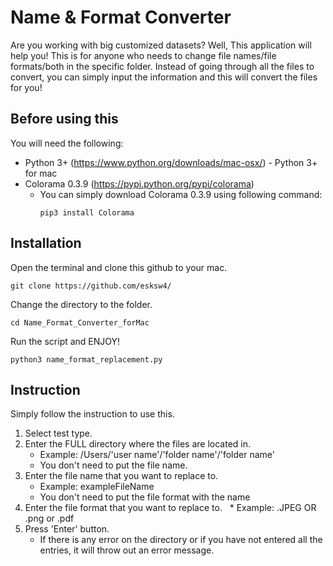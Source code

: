 # Name & Format Converter
Are you working with big customized datasets? Well, This application will help you! This is for anyone who needs to change file names/file formats/both in the specific folder. Instead of going through all the files to convert, you can simply input the information and this will convert the files for you!

## Before using this
You will need the following:
* Python 3+ (https://www.python.org/downloads/mac-osx/) - Python 3+ for mac
* Colorama 0.3.9 (https://pypi.python.org/pypi/colorama)
  * You can simply download Colorama 0.3.9 using following command:
    ```
    pip3 install Colorama
    ```

## Installation
Open the terminal and clone this github to your mac.
```
git clone https://github.com/esksw4/
```
Change the directory to the folder.
```
cd Name_Format_Converter_forMac
```
Run the script and ENJOY!
```
python3 name_format_replacement.py
```

## Instruction
Simply follow the instruction to use this.
1. Select test type.
2. Enter the FULL directory where the files are located in.
    * Example: /Users/'user name'/'folder name'/'folder name'
    * You don't need to put the file name. 
3. Enter the file name that you want to replace to. 
    * Example: exampleFileName
    * You don't need to put the file format with the name
4. Enter the file format that you want to replace to.
    * Example: .JPEG OR .png or .pdf
5. Press 'Enter' button. 
    * If there is any error on the directory or if you have not entered all the entries, it will throw out an error message.

